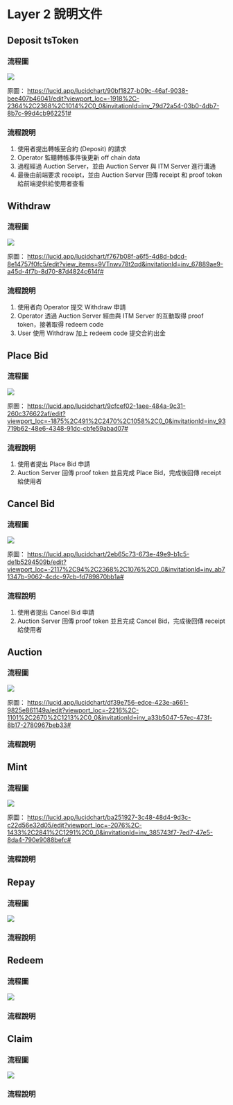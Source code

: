# Layer 2 說明文件

## Deposit tsToken
### 流程圖
![](https://i.imgur.com/AfP1Iw3.png)


原圖：
https://lucid.app/lucidchart/90bf1827-b09c-46af-9038-bee407b46041/edit?viewport_loc=-1918%2C-2364%2C2368%2C1014%2C0_0&invitationId=inv_79d72a54-03b0-4db7-8b7c-99d4cb962251#

### 流程說明
1. 使用者提出轉帳至合約 (Deposit) 的請求
2. Operator 監聽轉帳事件後更新 off chain data 
3. 過程經過 Auction Server，並由 Auction Server 與 ITM Server 進行溝通
4. 最後由前端要求 receipt，並由 Auction Server 回傳 receipt 和 proof token 給前端提供給使用者查看


## Withdraw
### 流程圖
![](https://i.imgur.com/qbHTzRS.png)

原圖：
https://lucid.app/lucidchart/f767b08f-a6f5-4d8d-bdcd-8e14757f0fc5/edit?view_items=9VTnwv78t2qd&invitationId=inv_67889ae9-a45d-4f7b-8d70-87d4824c614f#

### 流程說明
1. 使用者向 Operator 提交 Withdraw 申請 
2. Operator 透過 Auction Server 經由與 ITM Server 的互動取得 proof token，接著取得 redeem code 
3. User 使⽤ Withdraw 加上 redeem code 提交合約出⾦ 

## Place Bid
### 流程圖
![](https://i.imgur.com/1if4ZyC.png)

原圖：
https://lucid.app/lucidchart/9cfcef02-1aee-484a-9c31-260c376622af/edit?viewport_loc=-1875%2C491%2C2470%2C1058%2C0_0&invitationId=inv_93719b62-48e6-4348-91dc-cbfe59abad07#

### 流程說明
1. 使用者提出 Place Bid 申請
2. Auction Server 回傳 proof token 並且完成 Place Bid，完成後回傳 receipt 給使用者

## Cancel Bid
### 流程圖
![](https://i.imgur.com/6QNdEbz.png)

原圖：
https://lucid.app/lucidchart/2eb65c73-673e-49e9-b1c5-de1b5294509b/edit?viewport_loc=-2117%2C94%2C2368%2C1076%2C0_0&invitationId=inv_ab71347b-9062-4cdc-97cb-fd789870bb1a#


### 流程說明
1. 使用者提出 Cancel Bid 申請
2. Auction Server 回傳 proof token 並且完成 Cancel Bid，完成後回傳 receipt 給使用者

## Auction
### 流程圖
![](https://i.imgur.com/7pl81IA.png)

原圖：
https://lucid.app/lucidchart/df39e756-edce-423e-a661-9825e861149a/edit?viewport_loc=-2216%2C-1101%2C2670%2C1213%2C0_0&invitationId=inv_a33b5047-57ec-473f-8b17-2780967beb33#

### 流程說明

## Mint
### 流程圖
![](https://i.imgur.com/3ucHlXG.png)

原圖：
https://lucid.app/lucidchart/ba251927-3c48-48d4-9d3c-c22d56e32d05/edit?viewport_loc=-2076%2C-1433%2C2841%2C1291%2C0_0&invitationId=inv_385743f7-7ed7-47e5-8da4-790e9088befc#

### 流程說明

## Repay
### 流程圖
![](https://i.imgur.com/ZTGLhIy.png)

### 流程說明

## Redeem
### 流程圖
![](https://i.imgur.com/3yx53Rs.png)

### 流程說明

## Claim
### 流程圖
![](https://i.imgur.com/hJxWOBK.png)

### 流程說明
